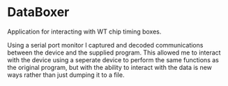 DataBoxer
=========

Application for interacting with WT chip timing boxes. 

Using a serial port monitor I captured and decoded communications between the device and the supplied program.
This allowed me to interact with the device using a seperate device to perform the same functions as the original program, but with the ability to interact with the data is new ways rather than just dumping it to a file.

